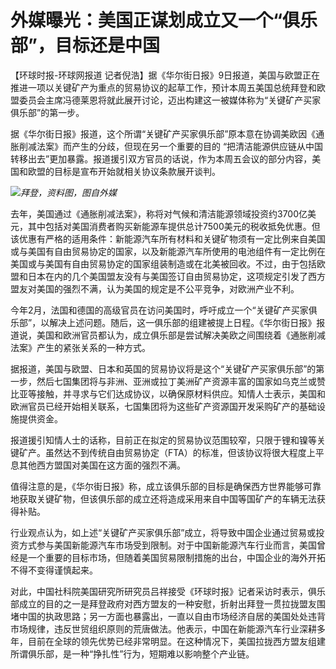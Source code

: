 # 外媒曝光：美国正谋划成立又一个“俱乐部”，目标还是中国

【环球时报-环球网报道
记者倪浩】据《华尔街日报》9日报道，美国与欧盟正在推进一项以关键矿产为重点的贸易协议的起草工作，预计本周五美国总统拜登和欧盟委员会主席冯德莱恩将就此展开讨论，迈出构建这一被媒体称为“关键矿产买家俱乐部”的第一步。

据《华尔街日报》报道，这个所谓“关键矿产买家俱乐部”原本意在协调美欧因《通胀削减法案》而产生的分歧，但现在另一个重要的目的
“把清洁能源供应链从中国转移出去”更加暴露。报道援引双方官员的话说，作为本周五会议的部分内容，美国和欧盟的目标是宣布开始就相关协议条款展开谈判。

![](https://inews.gtimg.com/om_bt/O5eUEU51SBOmoprlQCCST1rcFLD-Rv1Bp-NEVCTUlPlBkAA/1000)_拜登，资料图，图自外媒_

去年，美国通过《通胀削减法案》，称将对气候和清洁能源领域投资约3700亿美元，其中包括对美国消费者购买新能源车提供总计7500美元的税收抵免优惠。但该优惠有严格的适用条件：新能源汽车所有材料和关键矿物须有一定比例来自美国或与美国有自由贸易协定的国家，以及新能源汽车所使用的电池组件有一定比例在美国或与美国有自由贸易协定的国家组装制造或在北美被回收。不过，由于包括欧盟和日本在内的几个美国盟友没有与美国签订自由贸易协定，这项规定引发了西方盟友对美国的强烈不满，认为美国的规定是不公平竞争，对欧洲产业不利。

今年2月，法国和德国的高级官员在访问美国时，呼吁成立一个“关键矿产买家俱乐部”，以解决上述问题。随后，这一俱乐部的组建被提上日程。《华尔街日报》报道说，美国和欧洲官员都认为，成立俱乐部是尝试解决美欧之间围绕着《通胀削减法案》产生的紧张关系的一种方式。

据报道，美国与欧盟、日本和英国的贸易协议将是这个“关键矿产买家俱乐部”的第一步，然后七国集团将与非洲、亚洲或拉丁美洲矿产资源丰富的国家如乌克兰或赞比亚等接触，并寻求与它们达成协议，以确保原材料供应。知情人士表示，美国和欧洲官员已经开始相关联系，七国集团将为这些矿产资源国开发采购矿产的基础设施提供资金。

报道援引知情人士的话称，目前正在拟定的贸易协议范围较窄，只限于锂和镍等关键矿产。虽然达不到传统自由贸易协定（FTA）的标准，但该协议将很大程度上平息其他西方盟国对美国在这方面的强烈不满。

值得注意的是，《华尔街日报》称，成立该俱乐部的目标是确保西方世界能够可靠地获取关键矿物，但该俱乐部的成立还将造成采用来自中国等国矿产的车辆无法获得补贴。

行业观点认为，如上述“关键矿产买家俱乐部”成立，将导致中国企业通过贸易或投资方式参与美国新能源汽车市场受到限制。对于中国新能源汽车行业而言，美国曾经是一个重要的目标市场，但随着美国贸易限制措施的出台，中国企业的海外开拓不得不变得谨慎起来。

对此，中国社科院美国研究所研究员吕祥接受《环球时报》记者采访时表示，俱乐部成立的目的之一是拜登政府对西方盟友的一种安慰，折射出拜登一贯拉拢盟友围堵中国的执政思路；另一方面也暴露出，一直以自由市场经济自居的美国处处违背市场规律，违反世贸组织原则的荒唐做法。他表示，中国在新能源汽车行业深耕多年，目前在全球的领先优势已经非常明显。在这种情况下，美国拉拢西方盟友组建所谓俱乐部，是一种“挣扎性”行为，短期难以影响整个产业链。

